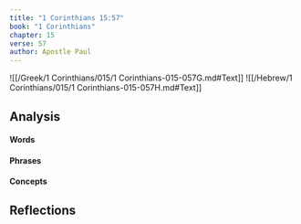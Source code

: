 ```yaml
---
title: "1 Corinthians 15:57"
book: "1 Corinthians"
chapter: 15
verse: 57
author: Apostle Paul
---
```

![[/Greek/1 Corinthians/015/1 Corinthians-015-057G.md#Text]]
![[/Hebrew/1 Corinthians/015/1 Corinthians-015-057H.md#Text]]

## Analysis

#### Words

#### Phrases

#### Concepts

## Reflections
